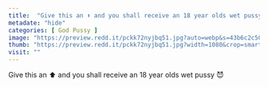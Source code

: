 ```yaml
---
title:  "Give this an ⬆️ and you shall receive an 18 year olds wet pussy 😈"
metadate: "hide"
categories: [ God Pussy ]
image: "https://preview.redd.it/pckk72nyjbq51.jpg?auto=webp&s=43b6c2c50414c1d254bc315bbc2feeba8d6d5ee7"
thumb: "https://preview.redd.it/pckk72nyjbq51.jpg?width=1080&crop=smart&auto=webp&s=7a084555e046f6541c68857f69684e977b6c1f14"
visit: ""
---
```

Give this an ⬆️ and you shall receive an 18 year olds wet pussy 😈
